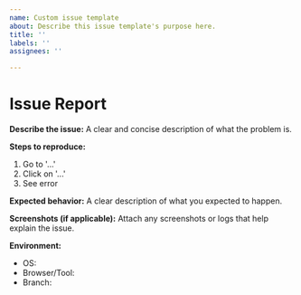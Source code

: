 ```yaml
---
name: Custom issue template
about: Describe this issue template's purpose here.
title: ''
labels: ''
assignees: ''

---
```


# Issue Report

**Describe the issue:**
A clear and concise description of what the problem is.

**Steps to reproduce:**
1. Go to '...'
2. Click on '...'
3. See error

**Expected behavior:**
A clear description of what you expected to happen.

**Screenshots (if applicable):**
Attach any screenshots or logs that help explain the issue.

**Environment:**
- OS:
- Browser/Tool:
- Branch:
